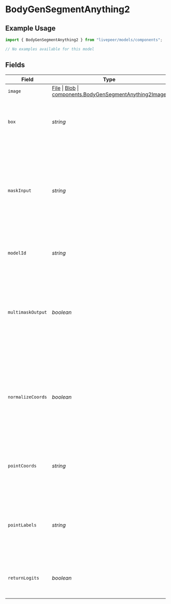 # BodyGenSegmentAnything2

## Example Usage

```typescript
import { BodyGenSegmentAnything2 } from "livepeer/models/components";

// No examples available for this model
```

## Fields

| Field                                                                                                                                                                                                                              | Type                                                                                                                                                                                                                               | Required                                                                                                                                                                                                                           | Description                                                                                                                                                                                                                        |
| ---------------------------------------------------------------------------------------------------------------------------------------------------------------------------------------------------------------------------------- | ---------------------------------------------------------------------------------------------------------------------------------------------------------------------------------------------------------------------------------- | ---------------------------------------------------------------------------------------------------------------------------------------------------------------------------------------------------------------------------------- | ---------------------------------------------------------------------------------------------------------------------------------------------------------------------------------------------------------------------------------- |
| `image`                                                                                                                                                                                                                            | [File](https://developer.mozilla.org/en-US/docs/Web/API/File) \| [Blob](https://developer.mozilla.org/en-US/docs/Web/API/Blob) \| [components.BodyGenSegmentAnything2Image](../../models/components/bodygensegmentanything2image.md) | :heavy_check_mark:                                                                                                                                                                                                                 | Image to segment.                                                                                                                                                                                                                  |
| `box`                                                                                                                                                                                                                              | *string*                                                                                                                                                                                                                           | :heavy_minus_sign:                                                                                                                                                                                                                 | A length 4 array given as a box prompt to the model, in XYXY format.                                                                                                                                                               |
| `maskInput`                                                                                                                                                                                                                        | *string*                                                                                                                                                                                                                           | :heavy_minus_sign:                                                                                                                                                                                                                 | A low-resolution mask input to the model, typically from a previous prediction iteration, with the form 1xHxW (H=W=256 for SAM).                                                                                                   |
| `modelId`                                                                                                                                                                                                                          | *string*                                                                                                                                                                                                                           | :heavy_minus_sign:                                                                                                                                                                                                                 | Hugging Face model ID used for image generation.                                                                                                                                                                                   |
| `multimaskOutput`                                                                                                                                                                                                                  | *boolean*                                                                                                                                                                                                                          | :heavy_minus_sign:                                                                                                                                                                                                                 | If true, the model will return three masks for ambiguous input prompts, often producing better masks than a single prediction.                                                                                                     |
| `normalizeCoords`                                                                                                                                                                                                                  | *boolean*                                                                                                                                                                                                                          | :heavy_minus_sign:                                                                                                                                                                                                                 | If true, the point coordinates will be normalized to the range [0,1], with point_coords expected to be with respect to image dimensions.                                                                                           |
| `pointCoords`                                                                                                                                                                                                                      | *string*                                                                                                                                                                                                                           | :heavy_minus_sign:                                                                                                                                                                                                                 | Nx2 array of point prompts to the model, where each point is in (X,Y) in pixels.                                                                                                                                                   |
| `pointLabels`                                                                                                                                                                                                                      | *string*                                                                                                                                                                                                                           | :heavy_minus_sign:                                                                                                                                                                                                                 | Labels for the point prompts, where 1 indicates a foreground point and 0 indicates a background point.                                                                                                                             |
| `returnLogits`                                                                                                                                                                                                                     | *boolean*                                                                                                                                                                                                                          | :heavy_minus_sign:                                                                                                                                                                                                                 | If true, returns un-thresholded mask logits instead of a binary mask.                                                                                                                                                              |